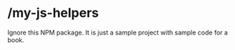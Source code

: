 # /my-js-helpers

Ignore this NPM package. It is just a sample project with sample code for a book.

